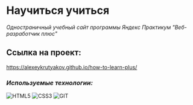# Научиться учиться

_Одностраничный учебный сайт программы Яндекс Практикум "Веб-разработчик плюс"_

## Ссылка на проект:

https://alexeykrutyakov.github.io/how-to-learn-plus/

### _Используемые технологии:_

![HTML5](https://img.shields.io/badge/-HTML5-011?&logo=HTML5)
![CSS3](https://img.shields.io/badge/-CSS3-011?&logo=CSS3)
![GIT](https://img.shields.io/badge/-GIT-011?&logo=GIT)
